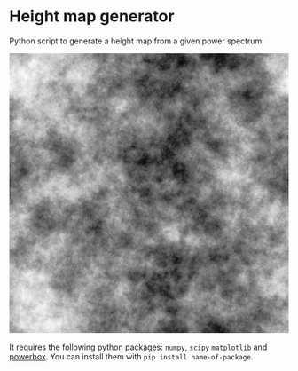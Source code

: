 # Height map generator

Python script to generate a height map from a given power spectrum

!["Example height map"](hmaps/heightmap_indexlaw_-3.0_sigma_5.0_0.png "Example height map")

It requires the following python packages: `numpy`, `scipy` `matplotlib` and [powerbox](https://pypi.org/project/powerbox/). You can install them with `pip install name-of-package`.